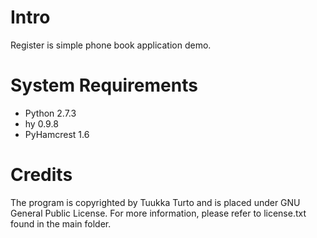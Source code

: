 Intro
=====
Register is simple phone book application demo.

System Requirements
===================
- Python 2.7.3
- hy 0.9.8
- PyHamcrest 1.6

Credits
=======
The program is copyrighted by Tuukka Turto and is placed under 
GNU General Public License. For more information, please refer to license.txt
found in the main folder.


